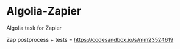 # Algolia-Zapier
Algolia task for Zapier

Zap postprocess + tests = https://codesandbox.io/s/mm23524619
